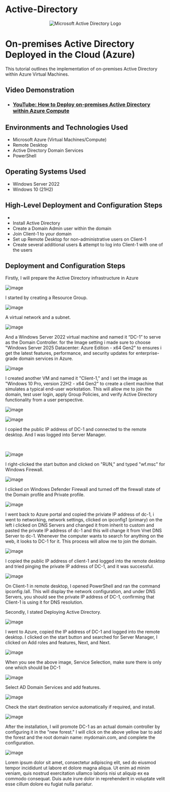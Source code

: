 # Active-Directory
<p align="center">
<img src="https://i.imgur.com/pU5A58S.png" alt="Microsoft Active Directory Logo"/>
</p>

<h1>On-premises Active Directory Deployed in the Cloud (Azure)</h1>
This tutorial outlines the implementation of on-premises Active Directory within Azure Virtual Machines.<br />


<h2>Video Demonstration</h2>

- ### [YouTube: How to Deploy on-premises Active Directory within Azure Compute](https://www.youtube.com)

<h2>Environments and Technologies Used</h2>

- Microsoft Azure (Virtual Machines/Compute)
- Remote Desktop
- Active Directory Domain Services
- PowerShell

<h2>Operating Systems Used </h2>

- Windows Server 2022
- Windows 10 (21H2)

<h2>High-Level Deployment and Configuration Steps</h2>

- 
- Install Active Directory
- Create a Domain Admin user within the domain
- Join Client-1 to your domain
- Set up Remote Desktop for non-administrative users on Client-1
- Create several additional users & attempt to log into Client-1 with one of the users

<h2>Deployment and Configuration Steps</h2>

<p>

Firstly, I will prepare the Active Directory infrastructure in Azure 
  
![image](https://github.com/user-attachments/assets/e34e0423-92c2-410d-9747-0707c13ca887)

I started by creating a Resource Group.

</p>
<p>
  
![image](https://github.com/user-attachments/assets/06f39b5e-5a24-4515-98cf-90fb258c8aff)

A virtual network and a subnet.

![image](https://github.com/user-attachments/assets/87b5c79e-be2a-40df-a29d-f73414ccc3b3)

And a Windows Server 2022 virtual machine and named it “DC-1” to serve as the Domain Controller. for the Image setting i  made sure to choose "Windows Server 2025 Datacenter: Azure Edition - x64 Gen2" to  ensures i get the latest features, performance, and security updates for enterprise-grade domain services in Azure.

![image](https://github.com/user-attachments/assets/057aa27e-fad6-404d-998e-d206d9ca447e)

I created another VM and named it "Client-1," and I set the image as "Windows 10 Pro, version 22H2 - x64 Gen2" to create a client machine that simulates a typical end-user workstation. This will allow me to join the domain, test user login, apply Group Policies, and verify Active Directory functionality from a user perspective.

![image](https://github.com/user-attachments/assets/725fdaaf-2397-4939-9eaf-b00024c77463)

![image](https://github.com/user-attachments/assets/54d7e80a-97c7-4dd8-bd2a-db3b6eb18f31)

I copied the public IP address of DC-1 and connected to the remote desktop. And I was logged into Server Manager.

<br />

 ![image](https://github.com/user-attachments/assets/7a45f566-d78e-467a-9c2c-69846265290d) 

I right-clicked the start button and clicked on "RUN," and typed "wf.msc" for Windows Firewall.

![image](https://github.com/user-attachments/assets/69f95c12-584a-46b4-bd53-d5867370c888)

I clicked on Windows Defender Firewall and turned off the firewall state of the Domain profile and Private profile.

![image](https://github.com/user-attachments/assets/64f7ae0e-a317-4b3b-b251-ffea3ff6e0e3)

I went back to Azure portal and copied the priviate IP address of dc-1, i went to networking, network settings, clicked on ipconfig1 (primary) on the left i clicked on DNS Servers and changed it from inherit to custom and pasted the private IP address of dc-1 and this will change it from Vnet DNS Server to dc-1. Whenever the computer wants to search for anything on the web, it looks to DC-1 for it. This process will allow me to join the domain. 

![image](https://github.com/user-attachments/assets/9e874d27-86e3-4c95-9aff-3825fb7d94e9)

I copied the public IP address of client-1 and logged into the remote desktop and tried pinging the private IP address of DC-1, and it was successful. 

![image](https://github.com/user-attachments/assets/66b676ba-46ad-45d0-88c8-2b92236c95e5)

On Client-1 in remote desktop, I opened PowerShell and ran the command ipconfig /all. This will display the network configuration, and under DNS Servers, you should see the private IP address of DC-1, confirming that Client-1 is using it for DNS resolution.

Secondly, I stated Deploying Active Directory. 

<p>

![image](https://github.com/user-attachments/assets/655b1a81-ef5a-475f-9a8c-4daf10a18dae)

I went to Azure, copied the IP address of DC-1 and logged into the remote desktop. I clicked on the start button and searched for Server Manager, I clicked on Add roles and features, Next, and Next.

![image](https://github.com/user-attachments/assets/e651fbe2-1431-454c-a737-af0c4847a27d)

When you see the above image, Service Selection, make sure there is only one which should be DC-1

![image](https://github.com/user-attachments/assets/4def1546-cfa7-4719-ac51-8bea8d9a80fd)

Select AD Domain Services and add features.

![image](https://github.com/user-attachments/assets/af6c2056-66e2-4ddf-aa34-db210027fab8)

Check the start destination service automatically if required, and install. 

![image](https://github.com/user-attachments/assets/b914c48b-19ff-4088-b3c0-e2fb83a2992d)

After the installation, I will promote DC-1 as an actual domain controller by configuring it in the "new forest." I will click on the above yellow bar to add the forest  and the root domain name: mydomain.com, and complete the configuration.

![image](https://github.com/user-attachments/assets/b442272c-f3a5-4878-94c0-32d80475ac8a)




</p>
<p>
Lorem ipsum dolor sit amet, consectetur adipiscing elit, sed do eiusmod tempor incididunt ut labore et dolore magna aliqua. Ut enim ad minim veniam, quis nostrud exercitation ullamco laboris nisi ut aliquip ex ea commodo consequat. Duis aute irure dolor in reprehenderit in voluptate velit esse cillum dolore eu fugiat nulla pariatur.
</p>
<br />
